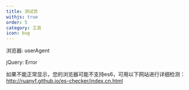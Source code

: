 ```yaml
---
title: 测试页
withjs: true
order: 5
category: 工具
icon: bug
---
```

浏览器: <span id="user_agent">userAgent</span>

jQuery: <span id="jquery">Error</span>

<div id="vue">
</div>

如果不能正常显示，您的浏览器可能不支持es6，可用以下网站进行详细检测：
http://ruanyf.github.io/es-checker/index.cn.html